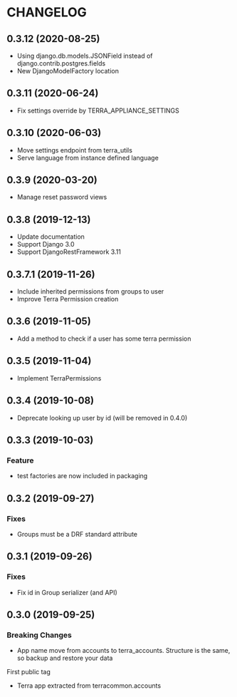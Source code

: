 
CHANGELOG
=========

0.3.12         (2020-08-25)
----------------------------

* Using django.db.models.JSONField instead of django.contrib.postgres.fields
* New DjangoModelFactory location


0.3.11         (2020-06-24)
----------------------------

* Fix settings override by TERRA_APPLIANCE_SETTINGS

0.3.10          (2020-06-03)
----------------------------

* Move settings endpoint from terra_utils
* Serve language from instance defined language

0.3.9           (2020-03-20)
----------------------------

* Manage reset password views


0.3.8           (2019-12-13)
----------------------------

* Update documentation
* Support Django 3.0
* Support DjangoRestFramework 3.11


0.3.7.1         (2019-11-26)
----------------------------

* Include inherited permissions from groups to user
* Improve Terra Permission creation


0.3.6      (2019-11-05)
----------------------------

* Add a method to check if a user has some terra permission

0.3.5      (2019-11-04)
----------------------------

* Implement TerraPermissions

0.3.4      (2019-10-08)
----------------------------

* Deprecate looking up user by id (will be removed in 0.4.0)

0.3.3      (2019-10-03)
-----------------------

### Feature

* test factories are now included in packaging


0.3.2      (2019-09-27)
-----------------------

### Fixes

* Groups must be a DRF standard attribute


0.3.1      (2019-09-26)
-----------------------

### Fixes

* Fix id in Group serializer (and API)


0.3.0      (2019-09-25)
-----------------------

### Breaking Changes

* App name move from accounts to terra_accounts. Structure is the same, so backup and restore your data

First public tag

* Terra app extracted from terracommon.accounts

